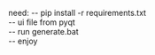 need: 
-- pip install -r requirements.txt <br/>
-- ui file from pyqt <br/>
-- run generate.bat <br/>
-- enjoy <br/>

